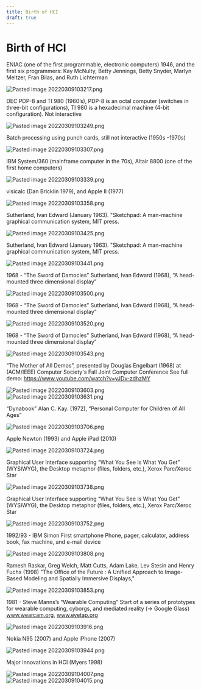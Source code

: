 ```yaml
---
title: Birth of HCI
draft: true
---
```

# Birth of HCI
ENIAC (one of the first programmable, electronic computers) 1946, and the first six programmers: Kay McNulty, Betty Jennings, Betty Snyder, Marlyn Meltzer, Fran Bilas, and Ruth Lichterman

![Pasted image 20220309103217.png](None)



DEC PDP-8 and TI 980 (1960’s), PDP-8 is an octal computer (switches in three-bit configurations), TI 980 is a hexadecimal machine (4-bit configuration). Not interactive

![Pasted image 20220309103249.png](None)



Batch processing using punch cards, still not interactive (1950s -1970s)

![Pasted image 20220309103307.png](None)



IBM System/360 (mainframe computer in the 70s), Altair 8800 (one of the first home computers)

![Pasted image 20220309103339.png](None)



visicalc (Dan Bricklin 1979), and Apple II (1977)

![Pasted image 20220309103358.png](None)



Sutherland, Ivan Edward (January 1963). "Sketchpad: A man-machine graphical communication system, MIT press.

![Pasted image 20220309103425.png](None)



Sutherland, Ivan Edward (January 1963). "Sketchpad: A man-machine graphical communication system, MIT press.

![Pasted image 20220309103441.png](None)



1968 - “The Sword of Damocles” Sutherland, Ivan Edward (1968), “A head-mounted three dimensional display”

![Pasted image 20220309103500.png](None)



1968 - “The Sword of Damocles” Sutherland, Ivan Edward (1968), “A head-mounted three dimensional display”

![Pasted image 20220309103520.png](None)



1968 - “The Sword of Damocles” Sutherland, Ivan Edward (1968), “A head-mounted three dimensional display”

![Pasted image 20220309103543.png](None)



“The Mother of All Demos”, presented by Douglas Engelbart (1968) at (ACM/IEEE) Computer Society's Fall Joint Computer Conference See full demo: https://www.youtube.com/watch?v=yJDv-zdhzMY

![Pasted image 20220309103603.png](None)
![Pasted image 20220309103631.png](None)



“Dynabook” Alan C. Kay. (1972), “Personal Computer for Children of All Ages”

![Pasted image 20220309103706.png](None)



Apple Newton (1993) and Apple iPad (2010)

![Pasted image 20220309103724.png](None)



Graphical User Interface supporting “What You See Is What You Get” (WYSIWYG), the Desktop metaphor (files, folders, etc.), Xerox Parc/Xeroc Star

![Pasted image 20220309103738.png](None)



Graphical User Interface supporting “What You See Is What You Get” (WYSIWYG), the Desktop metaphor (files, folders, etc.), Xerox Parc/Xeroc Star

![Pasted image 20220309103752.png](None)



1992/93 - IBM Simon First smartphone Phone, pager, calculator, address book, fax machine, and e-mail device

![Pasted image 20220309103808.png](None)



Ramesh Raskar, Greg Welch, Matt Cutts, Adam Lake, Lev Stesin and Henry Fuchs (1998) "The Office of the Future : A Unified Approach to Image-Based Modeling and Spatially Immersive Displays,"

![Pasted image 20220309103853.png](None)



1981 - Steve Manns’s “Wearable Computing” Start of a series of prototypes for wearable computing, cyborgs, and mediated reality (-> Google Glass) www.wearcam.org, www.eyetap.org

![Pasted image 20220309103916.png](None)



Nokia N95 (2007) and Apple iPhone (2007)

![Pasted image 20220309103944.png](None)



Major innovations in HCI (Myers 1998)

![Pasted image 20220309104007.png](None)
![Pasted image 20220309104015.png](None)


